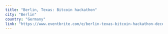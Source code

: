 ```yaml
---
title: "Berlin, Texas: Bitcoin hackathon"
city: "Berlin"
country: "Germany"
link: "https://www.eventbrite.com/e/berlin-texas-bitcoin-hackathon-decentralise-everything-tickets-10509228385"
---
```

